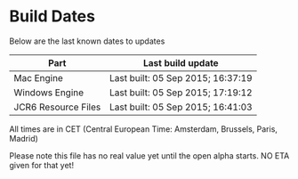 # Build Dates

Below are the last known dates to updates

Part | Last build update
-----|-----
Mac Engine | Last built: 05 Sep 2015; 16:37:19
Windows Engine | Last built: 05 Sep 2015; 17:19:12
JCR6 Resource Files | Last built: 05 Sep 2015; 16:41:03
All times are in CET (Central European Time: Amsterdam, Brussels, Paris, Madrid)


Please note this file has no real value yet until the open alpha starts. NO ETA given for that yet!
